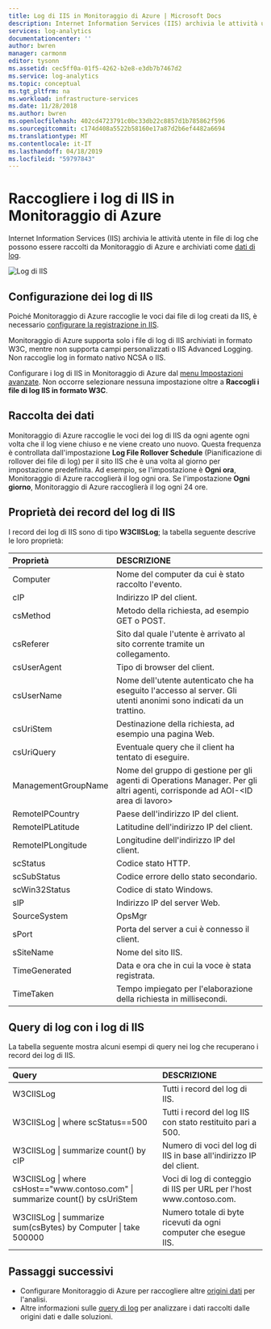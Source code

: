 ```yaml
---
title: Log di IIS in Monitoraggio di Azure | Microsoft Docs
description: Internet Information Services (IIS) archivia le attività utente in file di log che possono essere raccolti da Monitoraggio di Azure.  Questo articolo descrive come configurare una raccolta di log di IIS e i dettagli dei record creati in Monitoraggio di Azure.
services: log-analytics
documentationcenter: ''
author: bwren
manager: carmonm
editor: tysonn
ms.assetid: cec5ff0a-01f5-4262-b2e8-e3db7b7467d2
ms.service: log-analytics
ms.topic: conceptual
ms.tgt_pltfrm: na
ms.workload: infrastructure-services
ms.date: 11/28/2018
ms.author: bwren
ms.openlocfilehash: 402cd4723791c0bc33db22c8857d1b785862f596
ms.sourcegitcommit: c174d408a5522b58160e17a87d2b6ef4482a6694
ms.translationtype: MT
ms.contentlocale: it-IT
ms.lasthandoff: 04/18/2019
ms.locfileid: "59797843"
---
```

# <a name="collect-iis-logs-in-azure-monitor"></a>Raccogliere i log di IIS in Monitoraggio di Azure
Internet Information Services (IIS) archivia le attività utente in file di log che possono essere raccolti da Monitoraggio di Azure e archiviati come [dati di log](data-platform.md).

![Log di IIS](media/data-sources-iis-logs/overview.png)

## <a name="configuring-iis-logs"></a>Configurazione dei log di IIS
Poiché Monitoraggio di Azure raccoglie le voci dai file di log creati da IIS, è necessario [configurare la registrazione in IIS](https://technet.microsoft.com/library/hh831775.aspx).

Monitoraggio di Azure supporta solo i file di log di IIS archiviati in formato W3C, mentre non supporta campi personalizzati o IIS Advanced Logging. Non raccoglie log in formato nativo NCSA o IIS.

Configurare i log di IIS in Monitoraggio di Azure dal [menu Impostazioni avanzate](agent-data-sources.md#configuring-data-sources).  Non occorre selezionare nessuna impostazione oltre a **Raccogli i file di log IIS in formato W3C**.


## <a name="data-collection"></a>Raccolta dei dati
Monitoraggio di Azure raccoglie le voci dei log di IIS da ogni agente ogni volta che il log viene chiuso e ne viene creato uno nuovo. Questa frequenza è controllata dall'impostazione **Log File Rollover Schedule** (Pianificazione di rollover dei file di log) per il sito IIS che è una volta al giorno per impostazione predefinita. Ad esempio, se l'impostazione è **Ogni ora**, Monitoraggio di Azure raccoglierà il log ogni ora.  Se l'impostazione **Ogni giorno**, Monitoraggio di Azure raccoglierà il log ogni 24 ore.


## <a name="iis-log-record-properties"></a>Proprietà dei record del log di IIS
I record dei log di IIS sono di tipo **W3CIISLog**; la tabella seguente descrive le loro proprietà:

| Proprietà | DESCRIZIONE |
|:--- |:--- |
| Computer |Nome del computer da cui è stato raccolto l'evento. |
| cIP |Indirizzo IP del client. |
| csMethod |Metodo della richiesta, ad esempio GET o POST. |
| csReferer |Sito dal quale l'utente è arrivato al sito corrente tramite un collegamento. |
| csUserAgent |Tipo di browser del client. |
| csUserName |Nome dell'utente autenticato che ha eseguito l'accesso al server. Gli utenti anonimi sono indicati da un trattino. |
| csUriStem |Destinazione della richiesta, ad esempio una pagina Web. |
| csUriQuery |Eventuale query che il client ha tentato di eseguire. |
| ManagementGroupName |Nome del gruppo di gestione per gli agenti di Operations Manager.  Per gli altri agenti, corrisponde ad AOI-\<ID area di lavoro\> |
| RemoteIPCountry |Paese dell'indirizzo IP del client. |
| RemoteIPLatitude |Latitudine dell'indirizzo IP del client. |
| RemoteIPLongitude |Longitudine dell'indirizzo IP del client. |
| scStatus |Codice stato HTTP. |
| scSubStatus |Codice errore dello stato secondario. |
| scWin32Status |Codice di stato Windows. |
| sIP |Indirizzo IP del server Web. |
| SourceSystem |OpsMgr |
| sPort |Porta del server a cui è connesso il client. |
| sSiteName |Nome del sito IIS. |
| TimeGenerated |Data e ora che in cui la voce è stata registrata. |
| TimeTaken |Tempo impiegato per l'elaborazione della richiesta in millisecondi. |

## <a name="log-queries-with-iis-logs"></a>Query di log con i log di IIS
La tabella seguente mostra alcuni esempi di query nei log che recuperano i record dei log di IIS.

| Query | DESCRIZIONE |
|:--- |:--- |
| W3CIISLog |Tutti i record del log di IIS. |
| W3CIISLog &#124; where scStatus==500 |Tutti i record del log IIS con stato restituito pari a 500. |
| W3CIISLog &#124; summarize count() by cIP |Numero di voci del log di IIS in base all'indirizzo IP del client. |
| W3CIISLog &#124; where csHost=="www\.contoso.com" &#124; summarize count() by csUriStem |Voci di log di conteggio di IIS per URL per l'host www\.contoso.com. |
| W3CIISLog &#124; summarize sum(csBytes) by Computer &#124; take 500000 |Numero totale di byte ricevuti da ogni computer che esegue IIS. |

## <a name="next-steps"></a>Passaggi successivi
* Configurare Monitoraggio di Azure per raccogliere altre [origini dati](agent-data-sources.md) per l'analisi.
* Altre informazioni sulle [query di log](../log-query/log-query-overview.md) per analizzare i dati raccolti dalle origini dati e dalle soluzioni.